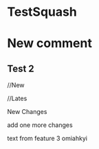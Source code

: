 # TestSquash
# New comment

## Test 2


//New


//Lates

New Changes

add one more changes

text from feature 3 omiahkyi